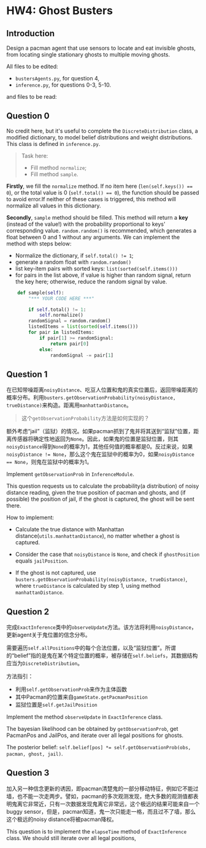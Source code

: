 # HW4: Ghost Busters

## Introduction

Design a pacman agent that use sensors to locate and eat invisible ghosts, from locating single stationary ghosts to multiple moving ghosts.

All files to be edited:

- `bustersAgents.py`, for question 4,
- `inference.py`, for questions 0-3, 5-10.

and files to be read:

<!-- TODO: list those files should be read during homework. -->

## Question 0

No credit here, but it's useful to complete the `DiscreteDistribution` class, a modified dictionary, to model belief distributions and weight distributions. This class is defined in `inference.py`.

> Task here:
>
> - Fill method `normalize`;
> - Fill method `sample`.
>

**Firstly**, we fill the `normalize` method. If no item here (`len(self.keys()) == 0`), or the total value is 0 (`self.total() == 0`), the function should be passed to avoid error.If neither of these cases is triggered, this method will normalize all values in this dictionary.

**Secondly**, `sample` method should be filled. This method will return a **key** (instead of the value!) with the probability proportional to keys' corresponding value. `random.random()` is recommended, which generates a float between 0 and 1 without any arguments. We can implement the method with steps below:

- Normalize the dictionary, if `self.total() != 1`;
- generate a random float with `random.random()`
- list key-item pairs with sorted keys: `list(sorted(self.items()))`
- for pairs in the list above, if value is higher than random signal, return the key here; otherwise, reduce the random signal by value.

```python
    def sample(self):
        "*** YOUR CODE HERE ***"

        if self.total() != 1:
            self.normalize()
        randomSignal = random.random()
        listedItems = list(sorted(self.items()))
        for pair in listedItems:
            if pair[1] >= randomSignal:
                return pair[0]
            else:
                randomSignal -= pair[1]
```

## Question 1

在已知带噪距离`noisyDistance`、吃豆人位置和鬼的真实位置后，返回带噪距离的概率分布。利用`busters.getObservationProbability(noisyDistance, trueDistance)`来构造。距离用`manhattanDistance`。

> 这个`getObservationProbability`方法是如何实现的？

额外考虑“jail”（监狱）的情况。如果pacman抓到了鬼并将其送到“监狱”位置，距离传感器将确定性地返回为`None`。因此，如果鬼的位置是监狱位置，则其`noisyDistance`得到`None`的概率为1，其他任何值的概率都是0。反过来说，如果`noisyDistance != None`，那么这个鬼在监狱中的概率为0，如果`noisyDistance == None`，则鬼在监狱中的概率为1。

Implement `getObservationProb` in `InferenceModule`.

This question requests us to calculate the probability(a distribution) of noisy distance reading,
given the true position of pacman and ghosts, and (if possible) the position of jail, if the ghost is
captured, the ghost will be sent there.

How to implement:

- Calculate the true distance with Manhattan distance(`utils.manhattanDistance`), no matter whether a ghost is captured.

- Consider the case that `noisyDistance` is `None`, and check if `ghostPosition` equals `jailPosition`.

- If the ghost is not captured, use `busters.getObservationProbability(noisyDistance, trueDistance)`, where `trueDistance` is calculated by step 1, using method `manhattanDistance`.

## Question 2

完成`ExactInference`类中的`observeUpdate`方法。该方法将利用`noisyDistance`，更新agent关于鬼位置的信念分布。

需要遍历`self.allPositions`中的每个合法位置，以及“监狱位置”。所谓的“belief”指的是鬼在某个特定位置的概率，被存储在`self.beliefs`，其数据结构应当为`DiscreteDistribution`。

方法指引：

- 利用`self.getObservationProb`来作为主体函数
- 其中Pacman的位置来自`gameState.getPacmanPosition`
- 监狱位置是`self.getJailPosition`

Implement the method `observeUpdate` in `ExactInference` class.

The bayesian likelihood can be obtained by `getObservationProb`, get PacmanPos and JailPos, and iterate over all legal positions for ghosts.

The posterior belief: `self.belief[pos] *= self.getObservationProb(obs, pacman, ghost, jail)`.

## Question 3

加入另一种信念更新的诱因，即pacman清楚鬼的一部分移动特征，例如它不能过墙，也不能一次走两步。譬如，pacman的多次观测发现，绝大多数的观测值都表明鬼离它非常近，只有一次数据发现鬼离它非常远，这个极远的结果可能来自一个buggy sensor，但是，pacman知道，鬼一次只能走一格，而且过不了墙，那么这个极远的noisy distance将被pacman降权。

This question is to implement the `elapseTime` method of `ExactInference` class. We should still iterate over all legal positions, 